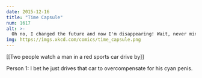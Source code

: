 ```yaml
---
date: 2015-12-16
title: "Time Capsule"
num: 1617
alt: >-
  Oh no, I changed the future and now I'm disappearing! Wait, never mind, it was just my hat slipping down over my eyes.
img: https://imgs.xkcd.com/comics/time_capsule.png
---
```

[[Two people watch a man in a red sports car drive by]]

Person 1: I bet he just drives that car to overcompensate for his cyan penis.

